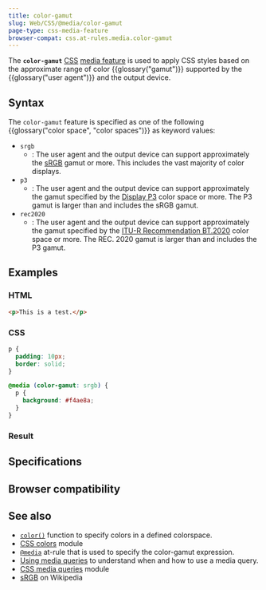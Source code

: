 ```yaml
---
title: color-gamut
slug: Web/CSS/@media/color-gamut
page-type: css-media-feature
browser-compat: css.at-rules.media.color-gamut
---
```




The **`color-gamut`** [CSS](/Web/CSS) [media feature](/Web/CSS/@media#media_features) is used to apply CSS styles based on the approximate range of color {{glossary("gamut")}} supported by the {{glossary("user agent")}} and the output device.

## Syntax

The `color-gamut` feature is specified as one of the following {{glossary("color space", "color spaces")}} as keyword values:

- `srgb`
  - : The user agent and the output device can support approximately the [sRGB](/Glossary/Color_space#srgb) gamut or more. This includes the vast majority of color displays.
- `p3`
  - : The user agent and the output device can support approximately the gamut specified by the [Display P3](https://www.color.org/chardata/rgb/DisplayP3.xalter) color space or more. The P3 gamut is larger than and includes the sRGB gamut.
- `rec2020`
  - : The user agent and the output device can support approximately the gamut specified by the [ITU-R Recommendation BT.2020](https://en.wikipedia.org/wiki/Rec._2020) color space or more. The REC. 2020 gamut is larger than and includes the P3 gamut.

## Examples

### HTML

```html
<p>This is a test.</p>
```

### CSS

```css
p {
  padding: 10px;
  border: solid;
}

@media (color-gamut: srgb) {
  p {
    background: #f4ae8a;
  }
}
```

### Result



## Specifications



## Browser compatibility



## See also

- [`color()`](/Web/CSS/color_value/color) function to specify colors in a defined colorspace.
- [CSS colors](/Web/CSS/CSS_colors) module
- [`@media`](/Web/CSS/@media) at-rule that is used to specify the color-gamut expression.
- [Using media queries](/Web/CSS/CSS_media_queries/Using_media_queries) to understand when and how to use a media query.
- [CSS media queries](/Web/CSS/CSS_media_queries) module
- [sRGB](https://en.wikipedia.org/wiki/SRGB) on Wikipedia
